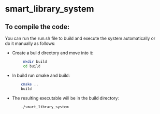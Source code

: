 # smart_library_system

## To compile the code:
You can run the run.sh file to build and execute the system automatically or do it manually as follows:

- Create a build directory and move into it:
    
   ```sh
        mkdir build
        cd build
   ``` 

- In build run cmake and build:
    ```sh 
        cmake ..
        build 
    ```

- The resulting executable will be in the build directory:
    ```sh 
        ./smart_library_system
    ```

